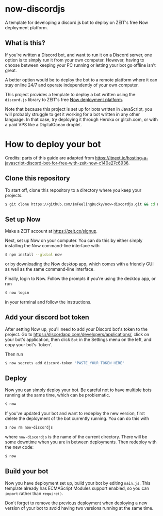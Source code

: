 # now-discordjs
A template for developing a discord.js bot to deploy on ZEIT's free Now deployment platform.

## What is this?
If you're written a Discord bot, and want to run it on a Discord server, one option is to simply run it from your own computer. However, having to choose between keeping your PC running or letting your bot go offline isn't great.

A better option would be to deploy the bot to a remote platform where it can stay online 24/7 and operate independently of your own computer.

This project provides a template to deploy a bot written using the `discord.js` library to ZEIT's free [Now deployment platform](https://zeit.co/now).

Note that because this project is set up for bots written in JavaScript, you will probably struggle to get it working for a bot written in any other language. In that case, try deploying it through Heroku or glitch.com, or with a paid VPS like a DigitalOcean droplet.

# How to deploy your bot
Credits: parts of this guide are adapted from https://itnext.io/hosting-a-javascript-discord-bot-for-free-with-zeit-now-c140e27c6936.

## Clone this repository
To start off, clone this repository to a directory where you keep your projects.
```bash
$ git clone https://github.com/ImFeelingDucky/now-discordjs.git && cd now-discordjs
```

## Set up Now
Make a ZEIT account at https://zeit.co/signup.

Next, set up Now on your computer. You can do this by either simply installing the Now command-line interface with
```bash
$ npm install --global now
```
or by [downloading the Now desktop app](https://zeit.co/download), which comes with a friendly GUI as well as the same command-line interface.

Finally, login to Now. Follow the prompts if you're using the desktop app, or run
```bash
$ now login
```
in your terminal and follow the instructions.

## Add your discord bot token
After setting Now up, you'll need to add your Discord bot's token to the project. Go to https://discordapp.com/developers/applications/, click on your bot's application, then click `Bot` in the Settings menu on the left, and copy your bot's 'token'.

Then run
```bash
$ now secrets add discord-token "PASTE_YOUR_TOKEN_HERE"
```

## Deploy
Now you can simply deploy your bot. Be careful not to have multiple bots running at the same time, which can be problematic.

```bash
$ now
```

If you've updated your bot and want to redeploy the new version, first delete the deployment of the bot currently running. You can do this with
```bash
$ now rm now-discordjs
```
where `now-discordjs` is the name of the current directory. There will be some downtime when you are in between deployments. Then redeploy with the new code:
```bash
$ now
```

## Build your bot
Now you have deployment set up, build your bot by editing `main.js`. This template already has ECMAScript Modules support enabled, so you can `import` rather than `require()`.

Don't forget to remove the previous deployment when deploying a new version of your bot to avoid having two versions running at the same time.
